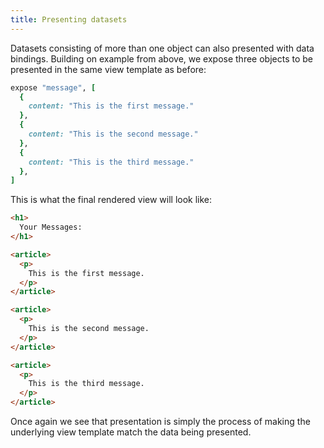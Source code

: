 ```yaml
---
title: Presenting datasets
---
```


Datasets consisting of more than one object can also presented with data bindings. Building on example from above, we expose three objects to be presented in the same view template as before:

```ruby
expose "message", [
  {
    content: "This is the first message."
  },
  {
    content: "This is the second message."
  },
  {
    content: "This is the third message."
  },
]
```

This is what the final rendered view will look like:

```html
<h1>
  Your Messages:
</h1>

<article>
  <p>
    This is the first message.
  </p>
</article>

<article>
  <p>
    This is the second message.
  </p>
</article>

<article>
  <p>
    This is the third message.
  </p>
</article>
```

Once again we see that presentation is simply the process of making the underlying view template match the data being presented.
